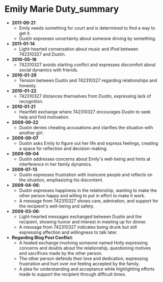 # Emily Marie Duty_summary

- **2011-09-21**
  - Emily needs something for court and is determined to find a way to get it.
  - Dustin expresses uncertainty about someone driving by something.
- **2011-01-14**
  - Light-hearted conversation about music and iPod between 742310327 and Dustin.
- **2010-05-16**
  - 742310327 avoids starting conflict and expresses discomfort about social dynamics with friends.
- **2010-01-29**
  - Tension between Dustin and 742310327 regarding relationships and honesty.
- **2010-01-22**
  - 742310327 distances themselves from Dustin, expressing lack of recognition.
- **2010-01-21**
  - Heartfelt exchange where 742310327 encourages Dustin to seek help and find motivation.
- **2009-09-22**
  - Dustin denies cheating accusations and clarifies the situation with another girl.
- **2009-09-07**
  - Dustin asks Emily to figure out her life and express feelings, creating a space for reflection and decision-making.
- **2009-09-04**
  - Dustin addresses concerns about Emily's well-being and hints at interference in her family dynamics.
- **2009-07-13**
  - Dustin expresses frustration with insincere people and reflects on the situation, emphasizing his discontent.
- **2009-04-06**:
  - Dustin expresses happiness in the relationship, wanting to make the other person happy and willing to put in effort to make it work.
  - A message from 742310327 shows care, admiration, and support for the recipient's well-being and safety.
- **2009-03-06**:
  - Light-hearted messages exchanged between Dustin and the recipient, showing humor and interest in meeting up for dinner.
  - A message from 742310327 indicates being drunk but still expressing affection and willingness to talk later.
- **Regarding Blog Post Conflict**:
  - A heated exchange involving someone named Holly expressing concerns and doubts about the relationship, questioning motives and sacrifices made by the other person.
  - The other person defends their love and dedication, expressing frustration and hurt over not feeling accepted by the family.
  - A plea for understanding and acceptance while highlighting efforts made to support the recipient through difficult times.

